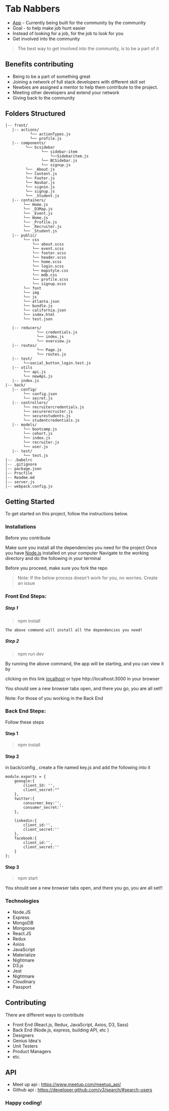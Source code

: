 # Tab Nabbers

- [App](https://bootcruitv2.herokuapp.com/) - Currently being built for the community by the community
- Goal -  to help make job hunt easier
- Instead of looking for a job, for the job to look for you
- Get involved into the community

> The best way to get involved into the community, is to be a part of it


## Benefits contributing

- Being to be a part of something great
- Joining a network of full stack developers with different skill set
- Newbies are assigned a mentor to help them contribute to the project.
- Meeting other developers and extend your network
- Giving back to the community




## Folders Structured

```
|-- front/
   |-- actions/
           └── actionTypes.js
           └── profile.js
   |-- components/
         └── bcsidebar
                └── sidebar-item
                    └──Sidebaritem.js
                └── BCSidebar.js
                └── signup.js
         └── _About.js
         └── Content.js
         └── Footer.js
         └── Navbar.js
         └── signin.js
         └── signup.js
         └── _Student.js
   |-- containers/
        └── Home.js
        └── _D3Map.js
        └── _Event.js
        └── Home.js
        └── _Profile.js
        └── _Recruiter.js
        └── _Student.js
   |-- public/
        └── css
            └── about.scss
            └── event.scss
            └── footer.scss
            └── header.scss
            └── home.scss
            └── login.scss
            └── mapstyle.css
            └── mdb.css
            └── profile.scss
            └── signup.scss
        └── font
        └── img
        └── js
        └── atlanta.json
        └── bundle.js
        └── california.json
        └── index.html
        └── test.json
        
   |-- reducers/
              └── credentials.js
              └── index.js
              └── overview.js
   |-- routes/
              └── Page.js
              └── routes.js           
   |-- test/
        └──social_button_login.test.js
   |-- utils
        └── api.js
        └── newApi.js
   |-- index.js
|-- back/
   |-- config/
        └── config.json
        └── secret.js
   |-- controllers/
        └── recruitercredentials.js
        └── securerecruiter.js
        └── securestudents.js
        └── studentcredentials.js
   |-- models/
        └── bootcamp.js
        └── cohort.js
        └── index.js
        └── recruiter.js
        └── user.js
   |-- test/
        └── test.js
|-- .babelrc
|-- .gitignore
|-- package.json
|-- Procfile
|-- Readme.md
|-- server.js
|-- webpack.config.js

```


## Getting Started

To get started on this project, follow the instructions below.

### Installations

Before you contribute

Make sure you install all the dependencies you need for the project
Once you have [Node.js](https://nodejs.org/en/) installed on your computer
Navigate to the working directory and do the following in your terminal

Before you proceed, make sure you fork the repo

> Note: If the below process doesn't work for you, no worries. Create an issue


### Front End Steps:
##### Step 1
> npm install
```
The above command will install all the dependencies you need!
```




##### Step 2
> npm run dev

By running the above command, the app will be starting, and you can view it by

clicking on this link [localhost](http://localhost:3000) or type http://localhost:3000 in your browser



You should see a new browser tabs open, and there you go, you are all set!!



Note:
For those of you working in the Back End

### Back End Steps:
Follow these steps

#### Step 1
> npm install

#### Step 2
in back/config , create a file named key.js and add the 
following into it

```
module.exports = {
    gooogle:{
        client_Id: '',
        client_secret:""
    },
    twitter:{
        consurmer_key:'',
        consumer_secret:''
    },

    linkedin:{
        client_id:'',
        client_secret:''
    },
    facebook:{
        client_id:'',
        client_secret:''
    }
};
```


#### Step 3

> npm start

You should see a new browser tabs open, and there you go, you are all set!!



### Technologies

 - Node.JS
 - Express
 - MongoDB
 - Mongoose
 - React.JS
 - Redux
 - Axios
 - JavaScript
 - Materialize
 - Nightmare
 - D3.js
 - Jest
 - Nightmare
 - Cloudinary
 - Passport


## Contributing


There are different ways to contribute
  - Front End (React.js, Redux, JavaScript, Axios, D3, Sass)
  - Back End (Node.js, express, building API, etc )
  - Designers
  - Genius Idea's
  - Unit Testers
  - Product Managers
  - etc.
  
  
## API
  - Meet up api : https://www.meetup.com/meetup_api/
  - Github api : https://developer.github.com/v3/search/#search-users
  
  


### Happy coding!